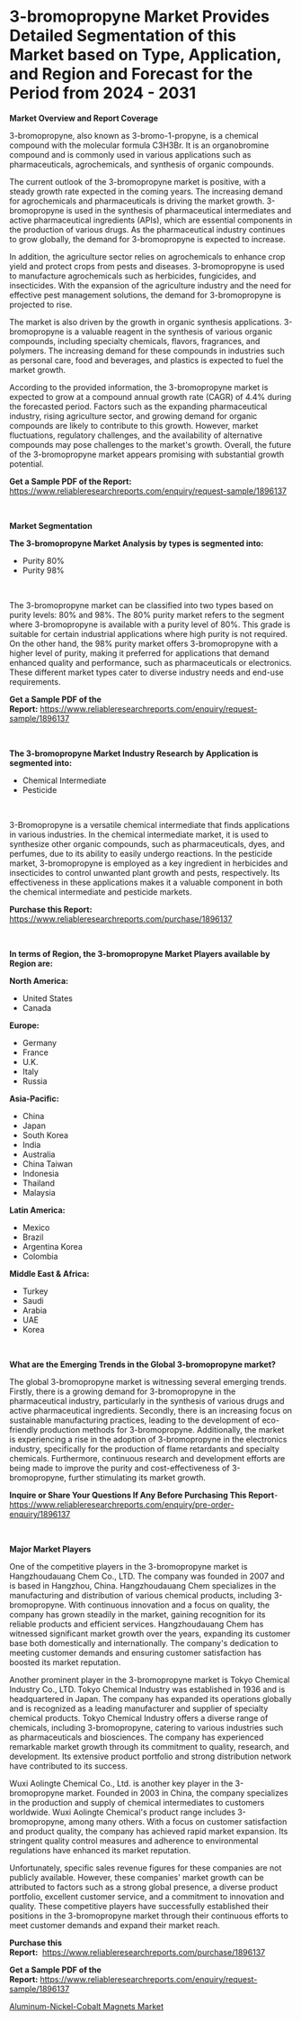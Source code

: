 <p><h1>3-bromopropyne Market Provides Detailed Segmentation of this Market based on Type, Application, and Region and Forecast for the Period from 2024 - 2031</h1></p><p><strong>Market Overview and Report Coverage</strong></p>
<p><p>3-bromopropyne, also known as 3-bromo-1-propyne, is a chemical compound with the molecular formula C3H3Br. It is an organobromine compound and is commonly used in various applications such as pharmaceuticals, agrochemicals, and synthesis of organic compounds.</p><p>The current outlook of the 3-bromopropyne market is positive, with a steady growth rate expected in the coming years. The increasing demand for agrochemicals and pharmaceuticals is driving the market growth. 3-bromopropyne is used in the synthesis of pharmaceutical intermediates and active pharmaceutical ingredients (APIs), which are essential components in the production of various drugs. As the pharmaceutical industry continues to grow globally, the demand for 3-bromopropyne is expected to increase.</p><p>In addition, the agriculture sector relies on agrochemicals to enhance crop yield and protect crops from pests and diseases. 3-bromopropyne is used to manufacture agrochemicals such as herbicides, fungicides, and insecticides. With the expansion of the agriculture industry and the need for effective pest management solutions, the demand for 3-bromopropyne is projected to rise.</p><p>The market is also driven by the growth in organic synthesis applications. 3-bromopropyne is a valuable reagent in the synthesis of various organic compounds, including specialty chemicals, flavors, fragrances, and polymers. The increasing demand for these compounds in industries such as personal care, food and beverages, and plastics is expected to fuel the market growth.</p><p>According to the provided information, the 3-bromopropyne market is expected to grow at a compound annual growth rate (CAGR) of 4.4% during the forecasted period. Factors such as the expanding pharmaceutical industry, rising agriculture sector, and growing demand for organic compounds are likely to contribute to this growth. However, market fluctuations, regulatory challenges, and the availability of alternative compounds may pose challenges to the market's growth. Overall, the future of the 3-bromopropyne market appears promising with substantial growth potential.</p></p>
<p><strong>Get a Sample PDF of the Report:</strong> <a href="https://www.reliableresearchreports.com/enquiry/request-sample/1896137">https://www.reliableresearchreports.com/enquiry/request-sample/1896137</a></p>
<p>&nbsp;</p>
<p><strong>Market Segmentation</strong></p>
<p><strong>The 3-bromopropyne Market Analysis by types is segmented into:</strong></p>
<p><ul><li>Purity 80%</li><li>Purity 98%</li></ul></p>
<p>&nbsp;</p>
<p><p>The 3-bromopropyne market can be classified into two types based on purity levels: 80% and 98%. The 80% purity market refers to the segment where 3-bromopropyne is available with a purity level of 80%. This grade is suitable for certain industrial applications where high purity is not required. On the other hand, the 98% purity market offers 3-bromopropyne with a higher level of purity, making it preferred for applications that demand enhanced quality and performance, such as pharmaceuticals or electronics. These different market types cater to diverse industry needs and end-use requirements.</p></p>
<p><strong>Get a Sample PDF of the Report:</strong>&nbsp;<a href="https://www.reliableresearchreports.com/enquiry/request-sample/1896137">https://www.reliableresearchreports.com/enquiry/request-sample/1896137</a></p>
<p>&nbsp;</p>
<p><strong>The 3-bromopropyne Market Industry Research by Application is segmented into:</strong></p>
<p><ul><li>Chemical Intermediate</li><li>Pesticide</li></ul></p>
<p>&nbsp;</p>
<p><p>3-Bromopropyne is a versatile chemical intermediate that finds applications in various industries. In the chemical intermediate market, it is used to synthesize other organic compounds, such as pharmaceuticals, dyes, and perfumes, due to its ability to easily undergo reactions. In the pesticide market, 3-bromopropyne is employed as a key ingredient in herbicides and insecticides to control unwanted plant growth and pests, respectively. Its effectiveness in these applications makes it a valuable component in both the chemical intermediate and pesticide markets.</p></p>
<p><strong>Purchase this Report:</strong>&nbsp; <a href="https://www.reliableresearchreports.com/purchase/1896137">https://www.reliableresearchreports.com/purchase/1896137</a></p>
<p>&nbsp;</p>
<p><strong>In terms of Region, the 3-bromopropyne Market Players available by Region are:</strong></p>
<p>
    <p> <strong> North America: </strong>
        <ul>
            <li>United States</li>
            <li>Canada</li>
        </ul>
        </p> 
    <p> <strong> Europe: </strong>
        <ul>
            <li>Germany</li>
            <li>France</li>
            <li>U.K.</li>
            <li>Italy</li>
            <li>Russia</li>
        </ul>
        </p> 
    <p> <strong> Asia-Pacific: </strong>
        <ul>
            <li>China</li>
            <li>Japan</li>
            <li>South Korea</li>
            <li>India</li>
            <li>Australia</li>
            <li>China Taiwan</li>
            <li>Indonesia</li>
            <li>Thailand</li>
            <li>Malaysia</li>
        </ul>
        </p> 
    <p> <strong> Latin America: </strong>
        <ul>
            <li>Mexico</li>
            <li>Brazil</li>
            <li>Argentina Korea</li>
            <li>Colombia</li>
        </ul>
        </p> 
    <p> <strong> Middle East & Africa: </strong>
        <ul>
            <li>Turkey</li>
            <li>Saudi</li>
            <li>Arabia</li>
            <li>UAE</li>
            <li>Korea</li>
        </ul>
    </p>
    </p>
<p>&nbsp;</p>
<p><strong>What are the Emerging Trends in the Global 3-bromopropyne market?</strong></p>
<p><p>The global 3-bromopropyne market is witnessing several emerging trends. Firstly, there is a growing demand for 3-bromopropyne in the pharmaceutical industry, particularly in the synthesis of various drugs and active pharmaceutical ingredients. Secondly, there is an increasing focus on sustainable manufacturing practices, leading to the development of eco-friendly production methods for 3-bromopropyne. Additionally, the market is experiencing a rise in the adoption of 3-bromopropyne in the electronics industry, specifically for the production of flame retardants and specialty chemicals. Furthermore, continuous research and development efforts are being made to improve the purity and cost-effectiveness of 3-bromopropyne, further stimulating its market growth.</p></p>
<p><strong>Inquire or Share Your Questions If Any Before Purchasing This Report</strong>- <a href="https://www.reliableresearchreports.com/enquiry/pre-order-enquiry/1896137">https://www.reliableresearchreports.com/enquiry/pre-order-enquiry/1896137</a></p>
<p>&nbsp;</p>
<p><strong>Major Market Players</strong></p>
<p><p>One of the competitive players in the 3-bromopropyne market is Hangzhoudauang Chem Co., LTD. The company was founded in 2007 and is based in Hangzhou, China. Hangzhoudauang Chem specializes in the manufacturing and distribution of various chemical products, including 3-bromopropyne. With continuous innovation and a focus on quality, the company has grown steadily in the market, gaining recognition for its reliable products and efficient services. Hangzhoudauang Chem has witnessed significant market growth over the years, expanding its customer base both domestically and internationally. The company's dedication to meeting customer demands and ensuring customer satisfaction has boosted its market reputation.</p><p>Another prominent player in the 3-bromopropyne market is Tokyo Chemical Industry Co., LTD. Tokyo Chemical Industry was established in 1936 and is headquartered in Japan. The company has expanded its operations globally and is recognized as a leading manufacturer and supplier of specialty chemical products. Tokyo Chemical Industry offers a diverse range of chemicals, including 3-bromopropyne, catering to various industries such as pharmaceuticals and biosciences. The company has experienced remarkable market growth through its commitment to quality, research, and development. Its extensive product portfolio and strong distribution network have contributed to its success.</p><p>Wuxi Aolingte Chemical Co., Ltd. is another key player in the 3-bromopropyne market. Founded in 2003 in China, the company specializes in the production and supply of chemical intermediates to customers worldwide. Wuxi Aolingte Chemical's product range includes 3-bromopropyne, among many others. With a focus on customer satisfaction and product quality, the company has achieved rapid market expansion. Its stringent quality control measures and adherence to environmental regulations have enhanced its market reputation.</p><p>Unfortunately, specific sales revenue figures for these companies are not publicly available. However, these companies' market growth can be attributed to factors such as a strong global presence, a diverse product portfolio, excellent customer service, and a commitment to innovation and quality. These competitive players have successfully established their positions in the 3-bromopropyne market through their continuous efforts to meet customer demands and expand their market reach.</p></p>
<p><strong>Purchase this Report:</strong>&nbsp;&nbsp;<a href="https://www.reliableresearchreports.com/purchase/1896137">https://www.reliableresearchreports.com/purchase/1896137</a></p>
<p></p>
<p><strong>Get a Sample PDF of the Report:</strong>&nbsp;<a href="https://www.reliableresearchreports.com/enquiry/request-sample/1896137">https://www.reliableresearchreports.com/enquiry/request-sample/1896137</a></p>
<p><p><a href="https://github.com/NorbertYates/Market-Research-Report-List-2/blob/main/aluminum-nickel-cobalt-magnets-market.md">Aluminum-Nickel-Cobalt Magnets Market</a></p></p>